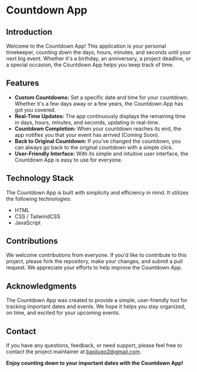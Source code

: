 # Countdown App

## Introduction

Welcome to the Countdown App! This application is your personal timekeeper, counting down the days, hours, minutes, and seconds until your next big event. Whether it's a birthday, an anniversary, a project deadline, or a special occasion, the Countdown App helps you keep track of time.

## Features

- **Custom Countdowns:** Set a specific date and time for your countdown. Whether it's a few days away or a few years, the Countdown App has got you covered.
- **Real-Time Updates:** The app continuously displays the remaining time in days, hours, minutes, and seconds, updating in real-time.
- **Countdown Completion:** When your countdown reaches its end, the app notifies you that your event has arrived (Coming Soon).
- **Back to Original Countdown:** If you've changed the countdown, you can always go back to the original countdown with a simple click.
- **User-Friendly Interface:** With its simple and intuitive user interface, the Countdown App is easy to use for everyone.

## Technology Stack

The Countdown App is built with simplicity and efficiency in mind. It utilizes the following technologies:

- HTML
- CSS / TailwindCSS
- JavaScript

## Contributions

We welcome contributions from everyone. If you'd like to contribute to this project, please fork the repository, make your changes, and submit a pull request. We appreciate your efforts to help improve the Countdown App.

## Acknowledgments

The Countdown App was created to provide a simple, user-friendly tool for tracking important dates and events. We hope it helps you stay organized, on time, and excited for your upcoming events.

## Contact

If you have any questions, feedback, or need support, please feel free to contact the project maintainer at basilugo2@gmail.com.

**Enjoy counting down to your important dates with the Countdown App!**
